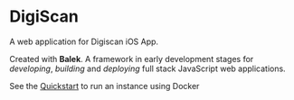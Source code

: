 # **DigiScan**
A web application for Digiscan iOS App.  
  
Created with **Balek**. A framework in early development stages for _developing_, _building_ and _deploying_ full stack JavaScript web applications.
  
See the [Quickstart](./docs/quickstart.md) to run an instance using Docker

